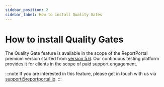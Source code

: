 ```yaml
---
sidebar_position: 2
sidebar_label: How to install Quality Gates
---
```


# How to install Quality Gates

The Quality Gate feature is available in the scope of the ReportPortal premium version started from [version 5.6](https://reportportal.io/releases/5.6.0). Our continuous testing platform provides it for clients in the scope of paid support engagement.

:::note
If you are interested in this feature, please get in touch with us via support@reportportal.io.
:::

